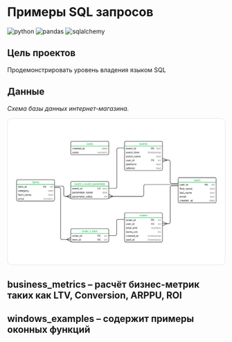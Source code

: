 # Примеры SQL запросов

![python](https://img.shields.io/pypi/pyversions/pandas)
![pandas](https://img.shields.io/pypi/v/pandas?label=pandas)
![sqlalchemy](https://img.shields.io/pypi/v/sqlalchemy?label=sqlalchemy)

## Цель проектов

Продемонстрировать уровень владения языком SQL

## Данные 

*Схема базы данных интернет-магазина.*

![schema](./schema.png)

## business_metrics – расчёт бизнес-метрик таких как LTV, Conversion, ARPPU, ROI
## windows_examples – содержит примеры оконных функций
